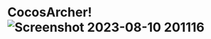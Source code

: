 # CocosArcher!  ![Screenshot 2023-08-10 201116](https://github.com/ahalamgir16/CocosArcher/assets/133861708/d3a2beb8-b3e5-46ff-b352-ab65e7bcdcce)

